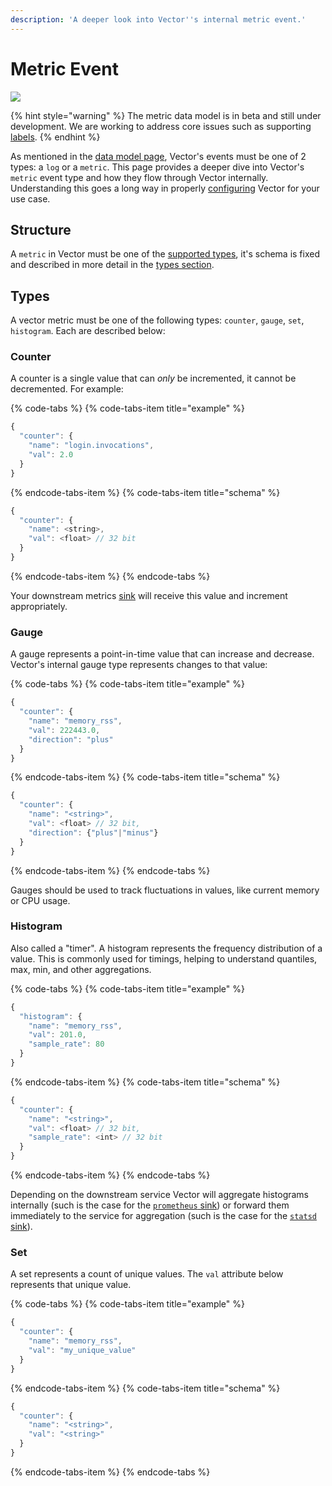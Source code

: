 ```yaml
---
description: 'A deeper look into Vector''s internal metric event.'
---
```


# Metric Event

![](../assets/data-model-metric.svg)

{% hint style="warning" %}
The metric data model is in beta and still under development. We are working
to address core issues such as supporting [labels][url.issue_512].
{% endhint %}

As mentioned in the [data model page][docs.data-model], Vector's events must
be one of 2 types: a `log` or a `metric`. This page provides a deeper dive into
Vector's `metric` event type and how they flow through Vector internally.
Understanding this goes a long way in properly [configuring][docs.configuration]
Vector for your use case.

## Structure

A `metric` in Vector must be one of the [supported types](#types), it's schema
is fixed and described in more detail in the [types section](#types).

## Types

A vector metric must be one of the following types: `counter`, `gauge`, `set`,
`histogram`. Each are described below:

### Counter

A counter is a single value that can _only_ be incremented, it cannot be
decremented. For example:

{% code-tabs %}
{% code-tabs-item title="example" %}
```javascript
{
  "counter": {
    "name": "login.invocations",
    "val": 2.0
  }
}
```
{% endcode-tabs-item %}
{% code-tabs-item title="schema" %}
```javascript
{
  "counter": {
    "name": <string>,
    "val": <float> // 32 bit
  }
}
```
{% endcode-tabs-item %}
{% endcode-tabs %}

Your downstream metrics [sink][docs.sinks] will receive this value and
increment appropriately.

### Gauge

A gauge represents a point-in-time value that can increase and decrease.
Vector's internal gauge type represents changes to that value:

{% code-tabs %}
{% code-tabs-item title="example" %}
```javascript
{
  "counter": {
    "name": "memory_rss",
    "val": 222443.0,
    "direction": "plus"
  }
}
```
{% endcode-tabs-item %}
{% code-tabs-item title="schema" %}
```javascript
{
  "counter": {
    "name": "<string>",
    "val": <float> // 32 bit,
    "direction": {"plus"|"minus"}
  }
}
```
{% endcode-tabs-item %}
{% endcode-tabs %}

Gauges should be used to track fluctuations in values, like current memory or
CPU usage.

### Histogram

Also called a "timer". A histogram represents the frequency distribution of a
value. This is commonly used for timings, helping to understand quantiles, max,
min, and other aggregations.

{% code-tabs %}
{% code-tabs-item title="example" %}
```javascript
{
  "histogram": {
    "name": "memory_rss",
    "val": 201.0,
    "sample_rate": 80
  }
}
```
{% endcode-tabs-item %}
{% code-tabs-item title="schema" %}
```javascript
{
  "counter": {
    "name": "<string>",
    "val": <float> // 32 bit,
    "sample_rate": <int> // 32 bit
  }
}
```
{% endcode-tabs-item %}
{% endcode-tabs %}

Depending on the downstream service Vector will aggregate histograms internally
(such is the case for the [`prometheus` sink][docs.prometheus_sink]) or forward
them immediately to the service for aggregation (such is the case for the
[`statsd` sink][docs.statsd_sink]).

### Set

A set represents a count of unique values. The `val` attribute below represents
that unique value.

{% code-tabs %}
{% code-tabs-item title="example" %}
```javascript
{
  "counter": {
    "name": "memory_rss",
    "val": "my_unique_value"
  }
}
```
{% endcode-tabs-item %}
{% code-tabs-item title="schema" %}
```javascript
{
  "counter": {
    "name": "<string>",
    "val": "<string>"
  }
}
```
{% endcode-tabs-item %}
{% endcode-tabs %}


[docs.configuration]: ../../usage/configuration
[docs.data-model]: ../../about/data-model
[docs.prometheus_sink]: ../../usage/configuration/sinks/prometheus.md
[docs.sinks]: ../../usage/configuration/sinks
[docs.statsd_sink]: ../../usage/configuration/sinks/statsd.md
[url.issue_512]: https://github.com/timberio/vector/issues/512

